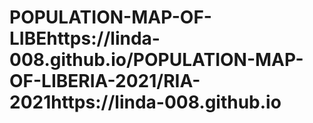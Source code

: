 # POPULATION-MAP-OF-LIBEhttps://linda-008.github.io/POPULATION-MAP-OF-LIBERIA-2021/RIA-2021https://linda-008.github.io
